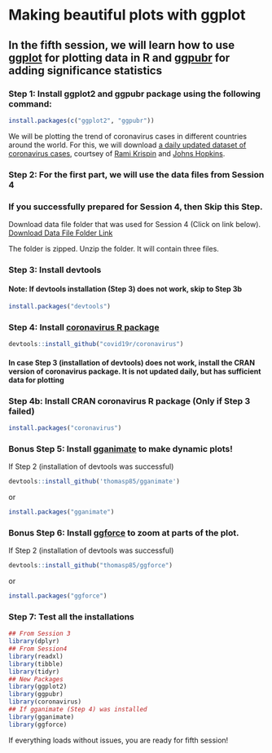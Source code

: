 Making beautiful plots with ggplot
==================================

In the fifth session, we will learn how to use [ggplot](https://ggplot2.tidyverse.org/) for plotting data in R and [ggpubr](https://rpkgs.datanovia.com/ggpubr/index.html) for adding significance statistics
-------------------------------------------------------------------------------------

### Step 1: Install ggplot2 and ggpubr package using the following command: 

```r
install.packages(c("ggplot2", "ggpubr"))
```

We will be plotting the trend of coronavirus cases in different countries around the world.
For this, we will download [a daily updated dataset of coronavirus cases](https://github.com/RamiKrispin/coronavirus), courtsey of [Rami Krispin](https://github.com/RamiKrispin) and [Johns Hopkins](https://github.com/CSSEGISandData/COVID-19).

### Step 2: For the first part, we will use the data files from Session 4
### If you successfully prepared for Session 4, then Skip this Step.
Download data file folder that was used for Session 4 (Click on link below).
[Download Data File Folder Link](https://github.com/sumeetpalsingh/R_course/raw/master/Preparation/Session4%20Files.zip)

The folder is zipped. Unzip the folder. It will contain three files.

### Step 3: Install devtools 
#### Note: If devtools installation (Step 3) does not work, skip to Step 3b

```r
install.packages("devtools")
```

### Step 4: Install [coronavirus R package](https://github.com/RamiKrispin/coronavirus) 

```r
devtools::install_github("covid19r/coronavirus")
```

#### In case Step 3 (installation of devtools) does not work, install the CRAN version of coronavirus package. It is not updated daily, but has sufficient data for plotting

### Step 4b: Install CRAN coronavirus R package (Only if Step 3 failed)

```r
install.packages("coronavirus")
```

### Bonus Step 5: Install [gganimate](https://github.com/thomasp85/gganimate) to make dynamic plots!
If Step 2 (installation of devtools was successful)
```r
devtools::install_github('thomasp85/gganimate')
```
or

```r
install.packages("gganimate")
```

### Bonus Step 6: Install [ggforce](https://ggforce.data-imaginist.com/index.html) to zoom at parts of the plot.
If Step 2 (installation of devtools was successful)
```r
devtools::install_github("thomasp85/ggforce")
```
or

```r
install.packages("ggforce")
```

### Step 7: Test all the installations
```r
## From Session 3
library(dplyr)
## From Session4
library(readxl)
library(tibble)
library(tidyr)
## New Packages
library(ggplot2)
library(ggpubr)
library(coronavirus)
## If gganimate (Step 4) was installed 
library(gganimate)
library(ggforce)
```
If everything loads without issues, you are ready for fifth session!
